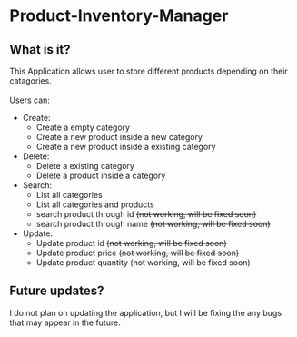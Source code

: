 # Product-Inventory-Manager

## What is it?
This Application allows user to store different products depending on their catagories.
<br>
<br>
Users can:
- Create:
  - Create a empty category
  - Create a new product inside a new category
  - Create a new product inside a existing category
- Delete:
  - Delete a existing category
  - Delete a product inside a category
- Search:
  - List all categories
  - List all categories and products
  - search product through id ~~(not working, will be fixed soon)~~ 
  - search product through name ~~(not working, will be fixed soon)~~
- Update:
  - Update product id ~~(not working, will be fixed soon)~~
  - Update product price ~~(not working, will be fixed soon)~~
  - Update product quantity ~~(not working, will be fixed soon)~~
  
 ## Future updates?
 I do not plan on updating the application, but I will be fixing the any bugs that may appear in the future.
